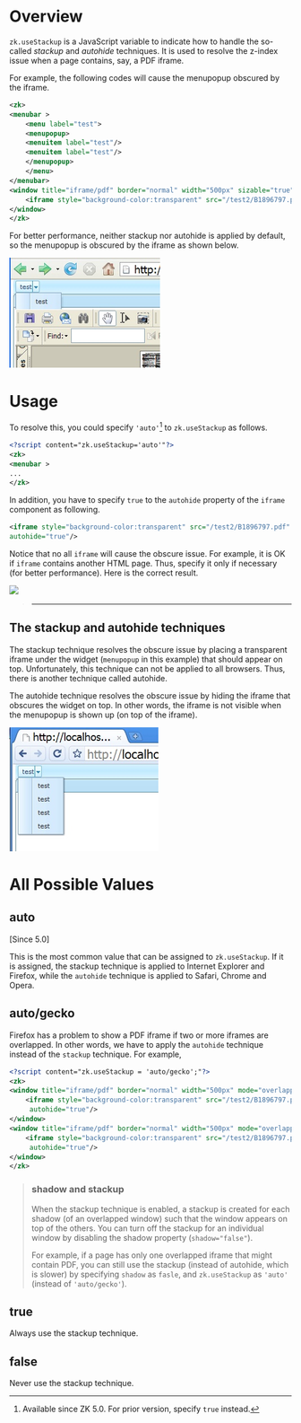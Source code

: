 # Overview

`zk.useStackup` is a JavaScript variable to indicate how to handle the
so-called *stackup* and *autohide* techniques. It is used to resolve the
z-index issue when a page contains, say, a PDF iframe.

For example, the following codes will cause the menupopup obscured by
the iframe.

```xml
<zk>
<menubar >
    <menu label="test">
    <menupopup>
    <menuitem label="test"/>
    <menuitem label="test"/>
    </menupopup>
    </menu>
</menubar>
<window title="iframe/pdf" border="normal" width="500px" sizable="true">
    <iframe style="background-color:transparent" src="/test2/B1896797.pdf" />
</window>
</zk>
```

For better performance, neither stackup nor autohide is applied by
default, so the menupopup is obscured by the iframe as shown below.

![](images/UseStack-obscue-1.jpg)

# Usage

To resolve this, you could specify `'auto'`[^1] to `zk.useStackup` as
follows.

```xml
<?script content="zk.useStackup='auto'"?>
<zk>
<menubar >
...
</zk>
```

In addition, you have to specify `true` to the `autohide` property of
the `iframe` component as following.

```xml
<iframe style="background-color:transparent" src="/test2/B1896797.pdf" 
autohide="true"/>
```

Notice that no all `iframe` will cause the obscure issue. For example,
it is OK if `iframe` contains another HTML page. Thus, specify it only
if necessary (for better performance). Here is the correct result.

![](images/UseStack-ok-1.jpg‎)

> ------------------------------------------------------------------------
>
> <references/>

## The stackup and autohide techniques

The stackup technique resolves the obscure issue by placing a
transparent iframe under the widget (`menupopup` in this example) that
should appear on top. Unfortunately, this technique can not be applied
to all browsers. Thus, there is another technique called autohide.

The autohide technique resolves the obscure issue by hiding the iframe
that obscures the widget on top. In other words, the iframe is not
visible when the menupopup is shown up (on top of the iframe).

![](images/UseStack-autohide-1.jpg)

# All Possible Values

## auto

[Since 5.0]

This is the most common value that can be assigned to `zk.useStackup`.
If it is assigned, the stackup technique is applied to Internet Explorer
and Firefox, while the `autohide` technique is applied to Safari, Chrome
and Opera.

## auto/gecko

Firefox has a problem to show a PDF iframe if two or more iframes are
overlapped. In other words, we have to apply the `autohide` technique
instead of the `stackup` technique. For example,

```xml
<?script content="zk.useStackup = 'auto/gecko';"?>
<zk>
<window title="iframe/pdf" border="normal" width="500px" mode="overlapped">
    <iframe style="background-color:transparent" src="/test2/B1896797.pdf"
     autohide="true"/>
</window>
<window title="iframe/pdf" border="normal" width="500px" mode="overlapped">
    <iframe style="background-color:transparent" src="/test2/B1896797.pdf"
     autohide="true"/>
</window>
</zk>
```

> ### shadow and stackup
>
> When the stackup technique is enabled, a stackup is created for each
> shadow (of an overlapped window) such that the window appears on top
> of the others. You can turn off the stackup for an individual window
> by disabling the shadow property (`shadow="false"`).
>
> For example, if a page has only one overlapped iframe that might
> contain PDF, you can still use the stackup (instead of autohide, which
> is slower) by specifying `shadow` as `fasle`, and `zk.useStackup` as
> `'auto'` (instead of `'auto/gecko'`).

## true

Always use the stackup technique.

## false

Never use the stackup technique.



[^1]: Available since ZK 5.0. For prior version, specify `true` instead.
